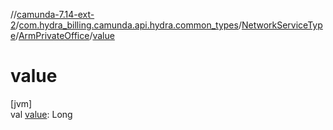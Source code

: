 //[camunda-7.14-ext-2](../../../../index.md)/[com.hydra_billing.camunda.api.hydra.common_types](../../index.md)/[NetworkServiceType](../index.md)/[ArmPrivateOffice](index.md)/[value](value.md)

# value

[jvm]\
val [value](value.md): Long
